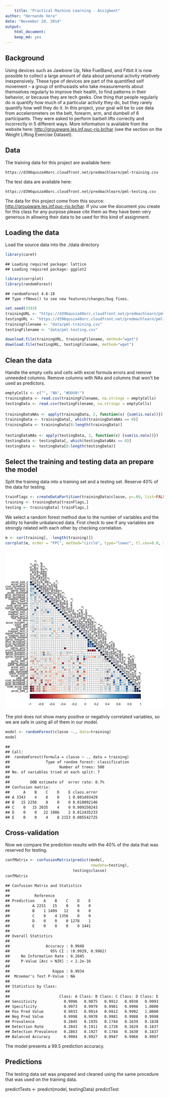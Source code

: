 ```yaml
---
    title: "Practical Machine Learning - Assigment"
author: "Hernando Vera"
date: "November 20, 2014"
output:
    html_document:
    keep_md: yes
---
```

    
## Background

Using devices such as Jawbone Up, Nike FuelBand, and Fitbit it is now possible to collect a large amount of data about personal activity relatively inexpensively. These type of devices are part of the quantified self movement – a group of enthusiasts who take measurements about themselves regularly to improve their health, to find patterns in their behavior, or because they are tech geeks. One thing that people regularly do is quantify how much of a particular activity they do, but they rarely quantify how well they do it. In this project, your goal will be to use data from accelerometers on the belt, forearm, arm, and dumbell of 6 participants. They were asked to perform barbell lifts correctly and incorrectly in 5 different ways. More information is available from the website here: http://groupware.les.inf.puc-rio.br/har (see the section on the Weight Lifting Exercise Dataset). 

## Data 

The training data for this project are available here: 
    
    https://d396qusza40orc.cloudfront.net/predmachlearn/pml-training.csv

The test data are available here: 
    
    https://d396qusza40orc.cloudfront.net/predmachlearn/pml-testing.csv

The data for this project come from this source: http://groupware.les.inf.puc-rio.br/har. If you use the document you create for this class for any purpose please cite them as they have been very generous in allowing their data to be used for this kind of assignment. 

## Loading the data

Load the source data into the ./data directory


```r
library(caret)
```

```
## Loading required package: lattice
## Loading required package: ggplot2
```

```r
library(corrplot)
library(randomForest)
```

```
## randomForest 4.6-10
## Type rfNews() to see new features/changes/bug fixes.
```

```r
set.seed(3393)
trainingURL <- "https://d396qusza40orc.cloudfront.net/predmachlearn/pml-training.csv"
testingURL <- "https://d396qusza40orc.cloudfront.net/predmachlearn/pml-testing.csv"
trainingFilename <- "data/pml-training.csv"
testingFilename <- "data/pml-testing.csv"
```


```r
download.file(trainingURL, trainingFilename, method="wget")
download.file(testingURL, testingFilename, method="wget")
```

## Clean the data

Handle the empty cells and cells with excel formula errors and remove unneeded columns. Remove columns with NAs and columns that won't be used as predictors.


```r
emptyCells <- c("", "NA", "#DOV0!")
trainingData <- read.csv(trainingFilename, na.strings = emptyCells)
testingData <- read.csv(testingFilename, na.strings = emptyCells)

trainingDataNAs <- apply(trainingData, 2, function(x) {sum(is.na(x))})
trainingData <- trainingData[, which(trainingDataNAs == 0)]
trainingData <- trainingData[8:length(trainingData)]

testingDataNAs <- apply(testingData, 2, function(x) {sum(is.na(x))})
testingData <- testingData[, which(testingDataNAs == 0)]
testingData <- testingData[8:length(testingData)]
```

## Select the training and testing data an prepare the model
Split the training data into a training set and a testing set. Reserve 40% of the data for testing.

```r
trainFlags <- createDataPartition(trainingData$classe, p=.60, list=FALSE)
training <- trainingData[trainFlags,]
testing <- trainingData[-trainFlags,]
```

We select a random forest method due to the number of variables and the ability to handle unbalanced data. First check to see if any variables are strongly related with each other by checking correlation.


```r
m <- cor(training[, -length(training)])
corrplot(m, order = "FPC", method="circle", type="lower", tl.cex=0.8, tl.col=rgb(0,0,0))
```

![plot of chunk unnamed-chunk-4](figure/unnamed-chunk-4-1.png) 

The plot does not show many positive or negativly correlated variables, so we are safe in using all of them in our model.


```r
model <- randomForest(classe ~., data=training)
model
```

```
## 
## Call:
##  randomForest(formula = classe ~ ., data = training) 
##                Type of random forest: classification
##                      Number of trees: 500
## No. of variables tried at each split: 7
## 
##         OOB estimate of  error rate: 0.7%
## Confusion matrix:
##      A    B    C    D    E class.error
## A 3343    4    0    0    1 0.001493429
## B   15 2256    8    0    0 0.010092146
## C    0   15 2035    4    0 0.009250243
## D    0    0   22 1906    2 0.012435233
## E    0    0    4    8 2153 0.005542725
```

## Cross-validation

Now we compare the prediction results with the 40% of the data that was reserved for testing.


```r
confMatrix <- confusionMatrix(predict(model,
                                      newdata=testing),
                              testing$classe)
confMatrix
```

```
## Confusion Matrix and Statistics
## 
##           Reference
## Prediction    A    B    C    D    E
##          A 2231   15    0    0    0
##          B    1 1499   12    0    0
##          C    0    4 1356    8    0
##          D    0    0    0 1278    1
##          E    0    0    0    0 1441
## 
## Overall Statistics
##                                           
##                Accuracy : 0.9948          
##                  95% CI : (0.9929, 0.9962)
##     No Information Rate : 0.2845          
##     P-Value [Acc > NIR] : < 2.2e-16       
##                                           
##                   Kappa : 0.9934          
##  Mcnemar's Test P-Value : NA              
## 
## Statistics by Class:
## 
##                      Class: A Class: B Class: C Class: D Class: E
## Sensitivity            0.9996   0.9875   0.9912   0.9938   0.9993
## Specificity            0.9973   0.9979   0.9981   0.9998   1.0000
## Pos Pred Value         0.9933   0.9914   0.9912   0.9992   1.0000
## Neg Pred Value         0.9998   0.9970   0.9981   0.9988   0.9998
## Prevalence             0.2845   0.1935   0.1744   0.1639   0.1838
## Detection Rate         0.2843   0.1911   0.1728   0.1629   0.1837
## Detection Prevalence   0.2863   0.1927   0.1744   0.1630   0.1837
## Balanced Accuracy      0.9984   0.9927   0.9947   0.9968   0.9997
```

The model presents a 99.5 prediction accuracy.

## Predictions

The testing data set was prepared and cleaned using the same procedure that was used on the training data.

predictTests <- predict(model, testingData)
predictTest
